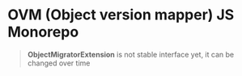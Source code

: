 OVM (Object version mapper) JS Monorepo
=======================================

> **ObjectMigratorExtension** is not stable interface yet, it can be changed over time